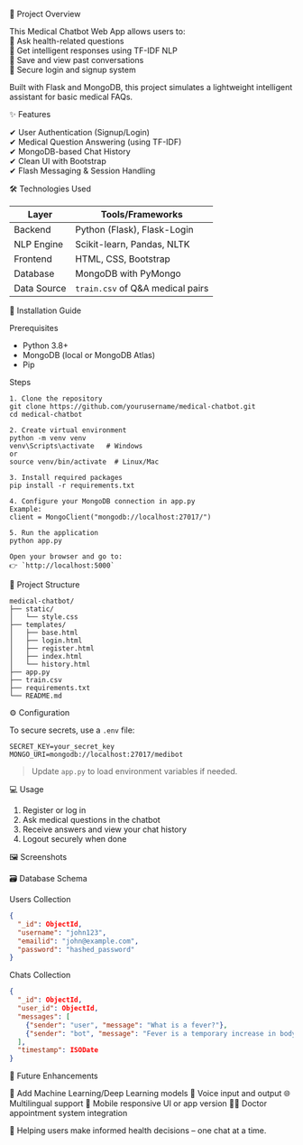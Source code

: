 🚀 Project Overview  

This Medical Chatbot Web App allows users to:  
💬 Ask health-related questions  
🤖 Get intelligent responses using TF-IDF NLP  
💾 Save and view past conversations  
🔐 Secure login and signup system  

Built with Flask and MongoDB, this project simulates a lightweight intelligent assistant for basic medical FAQs.

✨ Features  

✔ User Authentication (Signup/Login)  
✔ Medical Question Answering (using TF-IDF)  
✔ MongoDB-based Chat History  
✔ Clean UI with Bootstrap  
✔ Flash Messaging & Session Handling  

🛠 Technologies Used  

| Layer        | Tools/Frameworks                  |
|--------------|----------------------------------|
| Backend      | Python (Flask), Flask-Login      |
| NLP Engine   | Scikit-learn, Pandas, NLTK       |
| Frontend     | HTML, CSS, Bootstrap             |
| Database     | MongoDB with PyMongo             |
| Data Source  | `train.csv` of Q&A medical pairs |


🔧 Installation Guide  

Prerequisites  

- Python 3.8+  
- MongoDB (local or MongoDB Atlas)  
- Pip  

Steps  
```
1. Clone the repository
git clone https://github.com/yourusername/medical-chatbot.git
cd medical-chatbot

2. Create virtual environment
python -m venv venv
venv\Scripts\activate   # Windows
or
source venv/bin/activate  # Linux/Mac

3. Install required packages
pip install -r requirements.txt

4. Configure your MongoDB connection in app.py
Example:
client = MongoClient("mongodb://localhost:27017/")

5. Run the application
python app.py

Open your browser and go to:
👉 `http://localhost:5000`
```

📂 Project Structure
```
medical-chatbot/
├── static/
│   └── style.css
├── templates/
│   ├── base.html
│   ├── login.html
│   ├── register.html
│   ├── index.html
│   └── history.html
├── app.py
├── train.csv
├── requirements.txt
└── README.md
```


⚙ Configuration

To secure secrets, use a `.env` file:

```env
SECRET_KEY=your_secret_key
MONGO_URI=mongodb://localhost:27017/medibot
```

> Update `app.py` to load environment variables if needed.


💻 Usage

1. Register or log in
2. Ask medical questions in the chatbot
3. Receive answers and view your chat history
4. Logout securely when done


🖼 Screenshots



🗃 Database Schema

Users Collection

```json
{
  "_id": ObjectId,
  "username": "john123",
  "emailid": "john@example.com",
  "password": "hashed_password"
}
```

Chats Collection

```json
{
  "_id": ObjectId,
  "user_id": ObjectId,
  "messages": [
    {"sender": "user", "message": "What is a fever?"},
    {"sender": "bot", "message": "Fever is a temporary increase in body temperature."}
  ],
  "timestamp": ISODate
}
```

🔮 Future Enhancements

🧠 Add Machine Learning/Deep Learning models
🎤 Voice input and output
🌐 Multilingual support
📲 Mobile responsive UI or app version
👩‍⚕️ Doctor appointment system integration

🧠 Helping users make informed health decisions – one chat at a time.
